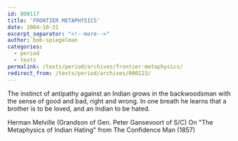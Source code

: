 ```yaml
---
id: 000117
title: 'FRONTIER METAPHYSICS'
date: 2004-10-31
excerpt_separator: "<!--more-->"
author: bob-spiegelman
categories:
  - period
  - texts
permalink: /texts/period/archives/frontier-metaphysics/
redirect_from: /texts/period/archives/000123/
---
```

The instinct of antipathy against an Indian grows in the backwoodsman with the sense of good and bad, right and wrong. In one breath he learns that a brother is to be loved, and an Indian to be hated.

Herman Melville
(Grandson of Gen. Peter Gansevoort of S/C)
On "The Metaphysics of Indian Hating"
from The Confidence Man (1857)

